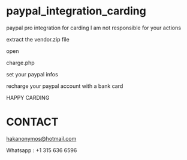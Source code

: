 # paypal_integration_carding
paypal pro integration for carding I am not responsible for your actions

extract the vendor.zip file

open 

charge.php

set your paypal infos

recharge your paypal account with a bank card

HAPPY CARDING

# CONTACT

hakanonymos@hotmail.com

Whatsapp : +1 315 636 6596
